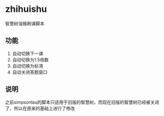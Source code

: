 # zhihuishu
智慧树油猴刷课脚本

## 功能

1. 自动切换下一课
2. 自动切换为1.5倍数
3. 自动切换为标清
4. 自动关闭答题窗口

## 说明

之前simpsonlau的脚本只适用于旧版的智慧树，而现在旧版的智慧树已经被关闭了，所以在原来的基础上进行了修改
